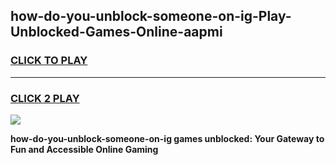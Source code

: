 
## how-do-you-unblock-someone-on-ig-Play-Unblocked-Games-Online-aapmi
<h3>
<a href="https://premium76.site?title=how-do-you-unblock-someone-on-ig&ref=25A">CLICK TO PLAY</a></h3>
<hr>

<h3>
<a href="https://premium76.site?title=how-do-you-unblock-someone-on-ig&ref=25A">CLICK 2 PLAY</a>
  
</h3>

<a href="https://premium76.site?title=how-do-you-unblock-someone-on-ig&ref=25A"><img src="https://clearcache.store/games.png"></a>


**how-do-you-unblock-someone-on-ig games unblocked: Your Gateway to Fun and Accessible Online Gaming**

